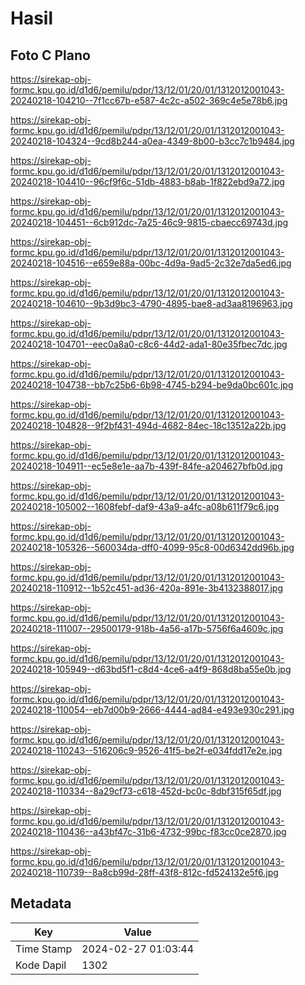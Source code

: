 # Hasil

## Foto C Plano

https://sirekap-obj-formc.kpu.go.id/d1d6/pemilu/pdpr/13/12/01/20/01/1312012001043-20240218-104210--7f1cc67b-e587-4c2c-a502-369c4e5e78b6.jpg

https://sirekap-obj-formc.kpu.go.id/d1d6/pemilu/pdpr/13/12/01/20/01/1312012001043-20240218-104324--9cd8b244-a0ea-4349-8b00-b3cc7c1b9484.jpg

https://sirekap-obj-formc.kpu.go.id/d1d6/pemilu/pdpr/13/12/01/20/01/1312012001043-20240218-104410--96cf9f6c-51db-4883-b8ab-1f822ebd9a72.jpg

https://sirekap-obj-formc.kpu.go.id/d1d6/pemilu/pdpr/13/12/01/20/01/1312012001043-20240218-104451--6cb912dc-7a25-46c9-9815-cbaecc69743d.jpg

https://sirekap-obj-formc.kpu.go.id/d1d6/pemilu/pdpr/13/12/01/20/01/1312012001043-20240218-104516--e659e88a-00bc-4d9a-9ad5-2c32e7da5ed6.jpg

https://sirekap-obj-formc.kpu.go.id/d1d6/pemilu/pdpr/13/12/01/20/01/1312012001043-20240218-104610--9b3d9bc3-4790-4895-bae8-ad3aa8196963.jpg

https://sirekap-obj-formc.kpu.go.id/d1d6/pemilu/pdpr/13/12/01/20/01/1312012001043-20240218-104701--eec0a8a0-c8c6-44d2-ada1-80e35fbec7dc.jpg

https://sirekap-obj-formc.kpu.go.id/d1d6/pemilu/pdpr/13/12/01/20/01/1312012001043-20240218-104738--bb7c25b6-6b98-4745-b294-be9da0bc601c.jpg

https://sirekap-obj-formc.kpu.go.id/d1d6/pemilu/pdpr/13/12/01/20/01/1312012001043-20240218-104828--9f2bf431-494d-4682-84ec-18c13512a22b.jpg

https://sirekap-obj-formc.kpu.go.id/d1d6/pemilu/pdpr/13/12/01/20/01/1312012001043-20240218-104911--ec5e8e1e-aa7b-439f-84fe-a204627bfb0d.jpg

https://sirekap-obj-formc.kpu.go.id/d1d6/pemilu/pdpr/13/12/01/20/01/1312012001043-20240218-105002--1608febf-daf9-43a9-a4fc-a08b611f79c6.jpg

https://sirekap-obj-formc.kpu.go.id/d1d6/pemilu/pdpr/13/12/01/20/01/1312012001043-20240218-105326--560034da-dff0-4099-95c8-00d6342dd96b.jpg

https://sirekap-obj-formc.kpu.go.id/d1d6/pemilu/pdpr/13/12/01/20/01/1312012001043-20240218-110912--1b52c451-ad36-420a-891e-3b4132388017.jpg

https://sirekap-obj-formc.kpu.go.id/d1d6/pemilu/pdpr/13/12/01/20/01/1312012001043-20240218-111007--29500179-918b-4a56-a17b-5756f6a4609c.jpg

https://sirekap-obj-formc.kpu.go.id/d1d6/pemilu/pdpr/13/12/01/20/01/1312012001043-20240218-105949--d63bd5f1-c8d4-4ce6-a4f9-868d8ba55e0b.jpg

https://sirekap-obj-formc.kpu.go.id/d1d6/pemilu/pdpr/13/12/01/20/01/1312012001043-20240218-110054--eb7d00b9-2666-4444-ad84-e493e930c291.jpg

https://sirekap-obj-formc.kpu.go.id/d1d6/pemilu/pdpr/13/12/01/20/01/1312012001043-20240218-110243--516206c9-9526-41f5-be2f-e034fdd17e2e.jpg

https://sirekap-obj-formc.kpu.go.id/d1d6/pemilu/pdpr/13/12/01/20/01/1312012001043-20240218-110334--8a29cf73-c618-452d-bc0c-8dbf315f65df.jpg

https://sirekap-obj-formc.kpu.go.id/d1d6/pemilu/pdpr/13/12/01/20/01/1312012001043-20240218-110436--a43bf47c-31b6-4732-99bc-f83cc0ce2870.jpg

https://sirekap-obj-formc.kpu.go.id/d1d6/pemilu/pdpr/13/12/01/20/01/1312012001043-20240218-110739--8a8cb99d-28ff-43f8-812c-fd524132e5f6.jpg


## Metadata

| Key        | Value               |
| ---------- | ------------------- |
| Time Stamp | 2024-02-27 01:03:44 |
| Kode Dapil | 1302                |




